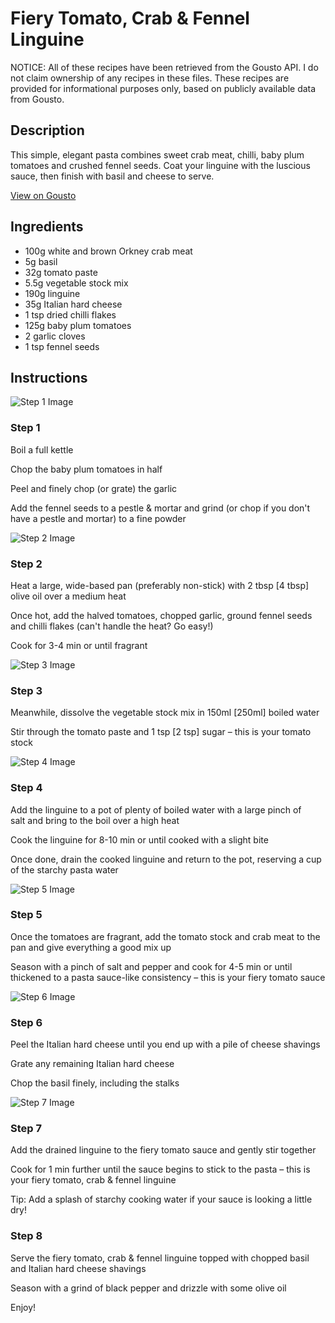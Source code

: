 # Fiery Tomato, Crab & Fennel Linguine

NOTICE: All of these recipes have been retrieved from the Gousto API. I do not claim ownership of any recipes in these files. These recipes are provided for informational purposes only, based on publicly available data from Gousto.

## Description

This simple, elegant pasta combines sweet crab meat, chilli, baby plum tomatoes and crushed fennel seeds. Coat your linguine with the luscious sauce, then finish with basil and cheese to serve.

[View on Gousto](https://www.gousto.co.uk/recipes/cookbook/fiery-tomato-crab-fennel-linguine)

## Ingredients

- 100g white and brown Orkney crab meat
- 5g basil
- 32g tomato paste
- 5.5g vegetable stock mix
- 190g linguine
- 35g Italian hard cheese
- 1 tsp dried chilli flakes
- 125g baby plum tomatoes
- 2 garlic cloves 
- 1 tsp fennel seeds

## Instructions

![Step 1 Image](https://production-media.gousto.co.uk/cms/recipe-step-image/step-1-copy-1645550711835-x200.jpg)

### Step 1

Boil a full kettle

Chop the baby plum tomatoes in half

Peel and finely chop (or grate) the garlic

Add the fennel seeds to a pestle & mortar and grind (or chop if you don't have a pestle and mortar) to a fine powder

![Step 2 Image](https://production-media.gousto.co.uk/cms/recipe-step-image/step-2-copy-1645550723955-x200.jpg)

### Step 2

Heat a large, wide-based pan (preferably non-stick) with 2 tbsp <span class="text-danger">[4 tbsp]</span> olive oil over a medium heat

Once hot, add the halved tomatoes, chopped garlic, ground fennel seeds and chilli flakes (can't handle the heat? Go easy!)

Cook for 3-4 min or until fragrant

![Step 3 Image](https://production-media.gousto.co.uk/cms/recipe-step-image/Step-3-copy-1645550739203-x200.jpg)

### Step 3

Meanwhile, dissolve the vegetable stock mix in 150ml <span class="text-danger">[250ml]</span> boiled water

Stir through the tomato paste and 1 tsp<span class="text-danger"> [2 tsp] </span>sugar – this is your tomato stock

![Step 4 Image](https://production-media.gousto.co.uk/cms/recipe-step-image/Step-4-copy-1645550747527-x200.jpg)

### Step 4

Add the linguine to a pot of plenty of boiled water with a large pinch of salt and bring to the boil over a high heat

Cook the linguine for 8-10 min or until cooked with a slight bite

Once done, drain the cooked linguine and return to the pot, reserving a cup of the starchy pasta water

![Step 5 Image](https://production-media.gousto.co.uk/cms/recipe-step-image/step-5-copy-1645550754586-x200.jpg)

### Step 5

Once the tomatoes are fragrant, add the tomato stock and crab meat to the pan and give everything a good mix up

Season with a pinch of salt and pepper and cook for 4-5 min or until thickened to a pasta sauce-like consistency – this is your fiery tomato sauce

![Step 6 Image](https://production-media.gousto.co.uk/cms/recipe-step-image/step-6-copy-1645550766834-x200.jpg)

### Step 6

Peel the Italian hard cheese until you end up with a pile of cheese shavings

Grate any remaining Italian hard cheese

Chop the basil finely, including the stalks

![Step 7 Image](https://production-media.gousto.co.uk/cms/recipe-step-image/Step-7-copy-1645550777759-x200.jpg)

### Step 7

Add the drained linguine to the fiery tomato sauce and gently stir together

Cook for 1 min further until the sauce begins to stick to the pasta – this is your fiery tomato, crab & fennel linguine

Tip: Add a splash of starchy cooking water if your sauce is looking a little dry!

### Step 8

Serve the fiery tomato, crab & fennel linguine topped with chopped basil and Italian hard cheese shavings

Season with a grind of black pepper and drizzle with some olive oil

Enjoy!

